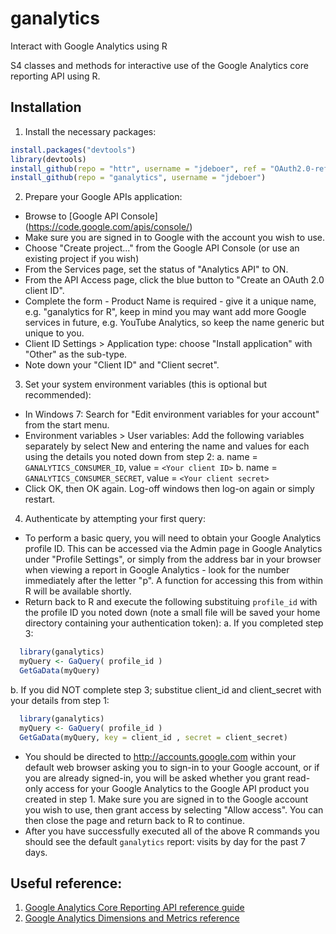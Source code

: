 ganalytics
==========

Interact with Google Analytics using R

S4 classes and methods for interactive use of the Google Analytics core reporting API using R.

Installation
------------

1. Install the necessary packages:
```r  
install.packages("devtools")
library(devtools)
install_github(repo = "httr", username = "jdeboer", ref = "OAuth2.0-reference-class")
install_github(repo = "ganalytics", username = "jdeboer")
```
2. Prepare your Google APIs application:
  * Browse to [Google API Console] (https://code.google.com/apis/console/)
  * Make sure you are signed in to Google with the account you wish to use.
  * Choose "Create project..." from the Google API Console (or use an existing project if you wish)
  * From the Services page, set the status of "Analytics API" to ON.
  * From the API Access page, click the blue button to "Create an OAuth 2.0 client ID".
  * Complete the form - Product Name is required - give it a unique name, e.g. "ganalytics for R", keep in mind you may want add more Google services in future, e.g. YouTube Analytics, so keep the name generic but unique to you.
  * Client ID Settings > Application type: choose "Install application" with "Other" as the sub-type.
  * Note down your "Client ID" and "Client secret".

3. Set your system environment variables (this is optional but recommended):
  * In Windows 7: Search for "Edit environment variables for your account" from the start menu.
  * Environment variables > User variables: Add the following variables separately by select New and entering the name and values for each using the details you noted down from step 2:
  a. name = `GANALYTICS_CONSUMER_ID`, value = `<Your client ID>`
  b. name = `GANALYTICS_CONSUMER_SECRET`, value = `<Your client secret>`
  * Click OK, then OK again. Log-off windows then log-on again or simply restart.

4. Authenticate by attempting your first query:
  * To perform a basic query, you will need to obtain your Google Analytics profile ID. This can be accessed via the Admin page in Google Analytics under "Profile Settings", or simply from the address bar in your browser when viewing a report in Google Analytics - look for the number immediately after the letter "p". A function for accessing this from within R will be available shortly.
  * Return back to R and execute the following substituing `profile_id` with the profile ID you noted down (note a small file will be saved your home directory containing your authentication token):
  a. If you completed step 3:
```r  
  library(ganalytics)
  myQuery <- GaQuery( profile_id )
  GetGaData(myQuery)
```  
  b. If you did NOT complete step 3; substitue client_id and client_secret with your details from step 1:
```r  
  library(ganalytics)
  myQuery <- GaQuery( profile_id )
  GetGaData(myQuery, key = client_id , secret = client_secret)  
```  
  * You should be directed to http://accounts.google.com within your default web browser asking you to sign-in to your Google account, or if you are already signed-in, you will be asked whether you grant read-only access for your Google Analytics to the Google API product you created in step 1. Make sure you are signed in to the Google account you wish to use, then grant access by selecting "Allow access". You can then close the page and return back to R to continue.
  * After you have successfully executed all of the above R commands you should see the default `ganalytics` report: visits by day for the past 7 days.
  
Useful reference:
-----------------

1. [Google Analytics Core Reporting API reference guide](https://developers.google.com/analytics/devguides/reporting/core/v3/reference)
2. [Google Analytics Dimensions and Metrics reference](https://developers.google.com/analytics/devguides/reporting/core/dimsmets)
